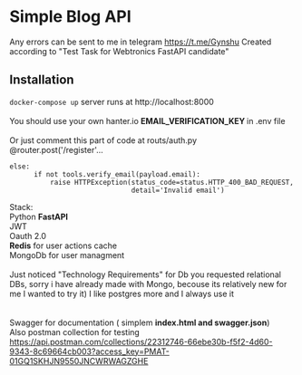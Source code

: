 # Simple Blog API
Any  errors can be sent to me in telegram https://t.me/Gynshu 
Created according to "Test Task for Webtronics FastAPI candidate"
## Installation
<code>docker-compose up</code>
server runs at http://localhost:8000<br /><br />
You should use your own hanter.io  <b>EMAIL_VERIFICATION_KEY </b> in .env file<br /><br />
Or just comment this part of code at routs/auth.py <br/>
@router.post('/register'...
```   
else:
      if not tools.verify_email(payload.email):
          raise HTTPException(status_code=status.HTTP_400_BAD_REQUEST,
                              detail='Invalid email')
```
Stack:<br />
  Python <b>FastAPI</b><br />
  JWT<br />
  Oauth 2.0<br />
  <b>Redis</b> for user actions cache<br />
  MongoDb for user managment <br />
<br />
  Just noticed "Technology Requirements" for Db you requested relational DBs, sorry i have already made with Mongo, becouse its relatively new for me I wanted to try it)
    I like postgres more and I always use it<br />
  <br /><br />Swagger for documentation ( simplem <b>index.html and swagger.json</b>)<br />
Also postman collection for testing<br />
https://api.postman.com/collections/22312746-66ebe30b-f5f2-4d60-9343-8c69664cb003?access_key=PMAT-01GQ1SKHJN9550JNCWRWAGZGHE

